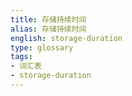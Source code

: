 ```yaml
---
title: 存储持续时间
alias: 存储持续时间
english: storage-duration
type: glossary
tags:
- 词汇表
- storage-duration
---
```

